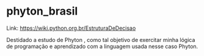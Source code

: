 # phyton_brasil
Link: https://wiki.python.org.br/EstruturaDeDecisao

Destidado a estudo de Phyton ,
como tal objetivo de exercitar minha lógica de programação e aprendizado com a linguagem usada
nesse caso Phyton.



